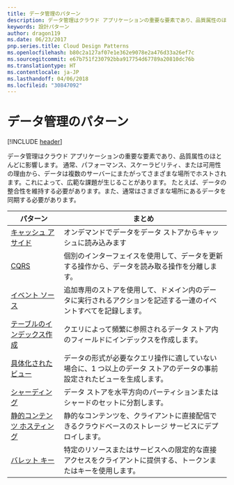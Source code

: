 ```yaml
---
title: データ管理のパターン
description: データ管理はクラウド アプリケーションの重要な要素であり、品質属性のほとんどに影響します。 通常、パフォーマンス、スケーラビリティ、または可用性の理由から、データは複数のサーバーにまたがってさまざまな場所でホストされます。これによって、広範な課題が生じることがあります。 たとえば、データの整合性を維持する必要があります。また、通常はさまざまな場所にあるデータを同期する必要があります。
keywords: 設計パターン
author: dragon119
ms.date: 06/23/2017
pnp.series.title: Cloud Design Patterns
ms.openlocfilehash: b80c2a127af07e1e362e9078e2a476d33a26ef7c
ms.sourcegitcommit: e67b751f230792bba917754d67789a20810dc76b
ms.translationtype: HT
ms.contentlocale: ja-JP
ms.lasthandoff: 04/06/2018
ms.locfileid: "30847092"
---
```

# <a name="data-management-patterns"></a>データ管理のパターン

[!INCLUDE [header](../../_includes/header.md)]

データ管理はクラウド アプリケーションの重要な要素であり、品質属性のほとんどに影響します。 通常、パフォーマンス、スケーラビリティ、または可用性の理由から、データは複数のサーバーにまたがってさまざまな場所でホストされます。これによって、広範な課題が生じることがあります。 たとえば、データの整合性を維持する必要があります。また、通常はさまざまな場所にあるデータを同期する必要があります。


|                        パターン                         |                                                                  まとめ                                                                  |
|--------------------------------------------------------|-------------------------------------------------------------------------------------------------------------------------------------------|
|            [キャッシュ アサイド](../cache-aside.md)            |                                            オンデマンドでデータをデータ ストアからキャッシュに読み込みます                                             |
|                   [CQRS](../cqrs.md)                   |                    個別のインターフェイスを使用して、データを更新する操作から、データを読み取る操作を分離します。                     |
|         [イベント ソース](../event-sourcing.md)         |               追加専用のストアを使用して、ドメイン内のデータに実行されるアクションを記述する一連のイベントすべてを記録します。               |
|            [テーブルのインデックス作成](../index-table.md)            |                         クエリによって頻繁に参照されるデータ ストア内のフィールドにインデックスを作成します。                          |
|      [具体化されたビュー](../materialized-view.md)      | データの形式が必要なクエリ操作に適していない場合に、1 つ以上のデータ ストアのデータの事前設定されたビューを生成します。 |
|               [シャーディング](../sharding.md)               |                                    データ ストアを水平方向のパーティションまたはシャードのセットに分割します。                                     |
| [静的コンテンツ ホスティング](../static-content-hosting.md) |                   静的なコンテンツを、クライアントに直接配信できるクラウドベースのストレージ サービスにデプロイします。                    |
|              [バレット キー](../valet-key.md)              |                 特定のリソースまたはサービスへの限定的な直接アクセスをクライアントに提供する、トークンまたはキーを使用します。                 |

